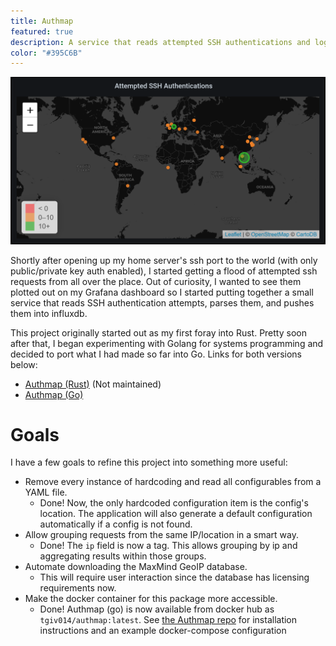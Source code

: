 ```yaml
---
title: Authmap
featured: true
description: A service that reads attempted SSH authentications and logs them to influxdb.
color: "#395C6B"
---
```

![Authmap Image](/img/authmap.png)

Shortly after opening up my home server's ssh port to the world (with only public/private key auth enabled), I started getting a flood of attempted ssh requests from all over the place. Out of curiosity, I wanted to see them plotted out on my Grafana dashboard so I started putting together a small service that reads SSH authentication attempts, parses them, and pushes them into influxdb.

This project originally started out as my first foray into Rust. Pretty soon after that, I began experimenting with Golang for systems programming and decided to port what I had made so far into Go. Links for both versions below:
- [Authmap (Rust)](https://github.com/tgiv014/authmap) (Not maintained)
- [Authmap (Go)](https://github.com/tgiv014/authmap_go)

# Goals
I have a few goals to refine this project into something more useful:
- Remove every instance of hardcoding and read all configurables from a YAML file.
  - Done! Now, the only hardcoded configuration item is the config's location. The application will also generate a default configuration automatically if a config is not found.
- Allow grouping requests from the same IP/location in a smart way.
  - Done! The `ip` field is now a tag. This allows grouping by ip and aggregating results within those groups.
- Automate downloading the MaxMind GeoIP database.
  - This will require user interaction since the database has licensing requirements now.
- Make the docker container for this package more accessible.
  - Done! Authmap (go) is now available from docker hub as `tgiv014/authmap:latest`. See [the Authmap repo](https://github.com/tgiv014/authmap_go) for installation instructions and an example docker-compose configuration